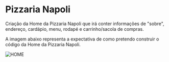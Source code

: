 # Pizzaria Napoli
Criação da Home da Pizzaria Napoli que irá conter informações de "sobre", endereço, cardápio, menu, rodapé e carrinho/sacola de compras. 

A imagem abaixo representa a expectativa de como pretendo construir o código da Home da Pizzaria Napoli.

![HOME](https://user-images.githubusercontent.com/100523586/156049686-3b4d4400-ac5e-405c-9556-b638613a9b62.png)

